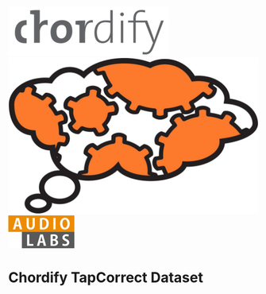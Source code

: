 ![](img/Chordify.png)![](img/tagtraum_industries.jpg)![](img/AudioLabs.png)

# Chordify TapCorrect Dataset